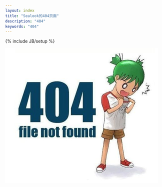 ```yaml
---
layout: index
title: "Sealook的404页面"
description: "404"
keywords: "404"
---
```

{% include JB/setup %}

<p  id="pig404">
	<img src="/assets/custom/photos/404.jpeg" />
</p>